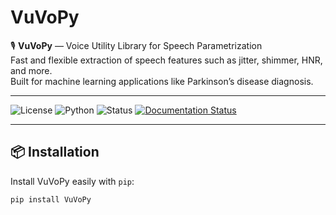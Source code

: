 # VuVoPy

🎙️ **VuVoPy** — Voice Utility Library for Speech Parametrization  
Fast and flexible extraction of speech features such as jitter, shimmer, HNR, and more.  
Built for machine learning applications like Parkinson’s disease diagnosis.

---

![License](https://img.shields.io/badge/license-MIT-blue.svg)
![Python](https://img.shields.io/badge/python-3.8%2B-brightgreen.svg)
![Status](https://img.shields.io/badge/status-active-success.svg)
[![Documentation Status](https://readthedocs.org/projects/vuvopy-documentation/badge/?version=latest)](https://vuvopy-documentation.readthedocs.io/en/latest/?badge=latest)


---

## 📦 Installation

Install VuVoPy easily with `pip`:

```bash
pip install VuVoPy

